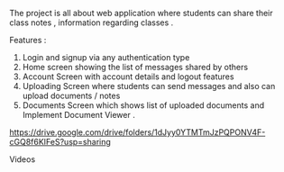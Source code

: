The project is all about  web application where students can share their class notes ,
information regarding classes .

Features :

1. Login and signup via any authentication type
2. Home screen showing the list of messages shared by others
3. Account Screen with account details and logout features
4. Uploading Screen where students can send messages and also can upload documents / notes
5. Documents Screen which shows list of uploaded documents and Implement Document Viewer .



https://drive.google.com/drive/folders/1dJyy0YTMTmJzPQPONV4F-cGQ8f6KIFeS?usp=sharing

Videos
